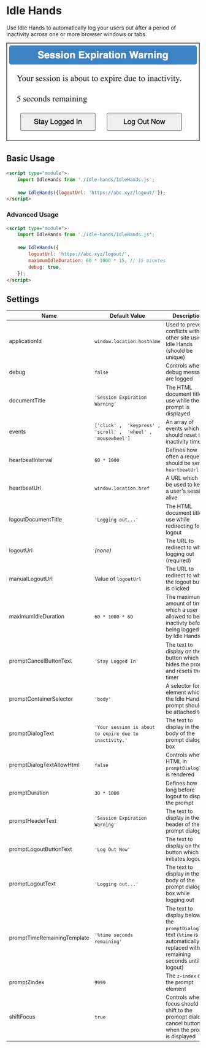 # Idle Hands

Use Idle Hands to automatically log your users out after a period of inactivity
across one or more browser windows or tabs.

![Idle Hands dialog](preview.png)

## Basic Usage

```html
<script type="module">
    import IdleHands from './idle-hands/IdleHands.js';

    new IdleHands({logoutUrl: 'https://abc.xyz/logout/'});
</script>
```

### Advanced Usage

```html
<script type="module">
    import IdleHands from './idle-hands/IdleHands.js';

    new IdleHands({
        logoutUrl: 'https://abc.xyz/logout/',
        maximumIdleDuration: 60 * 1000 * 15, // 15 minutes
        debug: true,
    });
</script>
```

## Settings

| Name                        | Default Value                                                    | Description                                                                                                                       |
|-----------------------------|------------------------------------------------------------------|-----------------------------------------------------------------------------------------------------------------------------------|
| applicationId               | `window.location.hostname`                                       | Used to prevent conflicts with other site using Idle Hands (should be unique)                                                     |
| debug                       | `false`                                                          | Controls whether debug messages are logged                                                                                        |
| documentTitle               | `'Session Expiration Warning'`                                   | The HTML document title to use while the prompt is displayed                                                                      |
| events                      | `['click' ,  'keypress' ,  'scroll' ,  'wheel' ,  'mousewheel']` | An array of events which should reset the inactivity timer                                                                        |
| heartbeatInterval           | `60 * 1000`                                                      | Defines how often a request should be sent to `heartbeatUrl`                                                                      |
| heartbeatUrl                | `window.location.href`                                           | A URL which can be used to keep a user's session alive                                                                            |
| logoutDocumentTitle         | `'Logging out...'`                                               | The HTML document title to use while redirecting for logout                                                                       |
| logoutUrl                   | *(none)*                                                         | The URL to redirect to when logging out (required)                                                                                |
| manualLogoutUrl             | Value of `logoutUrl`                                             | The URL to redirect to when the logout button is clicked                                                                          |
| maximumIdleDuration         | `60 * 1000 * 60`                                                 | The maximum amount of time which a user is allowed to be inactivty before being logged out by Idle Hands                          |
| promptCancelButtonText      | `'Stay Logged In'`                                               | The text to display on the button which hides the prompt and resets the timer                                                     |
| promptContainerSelector     | `'body'`                                                         | A selector for the element which the Idle Hands prompt should be attached to                                                      |
| promptDialogText            | `'Your session is about to expire due to inactivity.'`           | The text to display in the body of the prompt dialog box                                                                          |
| promptDialogTextAllowHtml   | `false`                                                          | Controls whether HTML in `promptDialogText` is rendered                                                                           |
| promptDuration              | `30 * 1000`                                                      | Defines how long before logout to display the prompt                                                                              |
| promptHeaderText            | `'Session Expiration Warning'`                                   | The text to display in the header of the prompt dialog                                                                            |
| promptLogoutButtonText      | `'Log Out Now'`                                                  | The text to display on the button which initiates logout                                                                          |
| promptLogoutText            | `'Logging out...'`                                               | The text to display in the body of the prompt dialog box while logging out                                                        |
| promptTimeRemainingTemplate | `'%time seconds remaining'`                                      | The text to display below the `promptDialogText` text (`%time` is automatically replaced with the remaining seconds until logout) |
| promptZindex                | `9999`                                                           | The `z-index` of the prompt element                                                                                               |
| shiftFocus                  | `true`                                                           | Controls whether focus should shift to the promopt dialog cancel button when the prompt is displayed                              |
